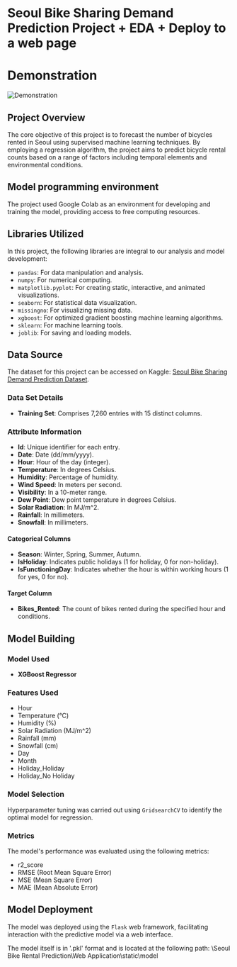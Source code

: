 # Seoul Bike Sharing Demand Prediction Project + EDA + Deploy to a web page

# Demonstration
![Demonstration](https://img.youtube.com/vi/K4Ryf1VRX0E/0.jpg)



## Project Overview
The core objective of this project is to forecast the number of bicycles rented in Seoul using supervised machine learning techniques. By employing a regression algorithm, the project aims to predict bicycle rental counts based on a range of factors including temporal elements and environmental conditions.


## Model programming environment
The project used Google Colab as an environment for developing and training the model, providing access to free computing resources.

## Libraries Utilized
In this project, the following libraries are integral to our analysis and model development:

- `pandas`: For data manipulation and analysis.
- `numpy`: For numerical computing.
- `matplotlib.pyplot`: For creating static, interactive, and animated visualizations.
- `seaborn`: For statistical data visualization.
- `missingno`: For visualizing missing data.
- `xgboost`: For optimized gradient boosting machine learning algorithms.
- `sklearn`: For machine learning tools.
- `joblib`: For saving and loading models.

## Data Source
The dataset for this project can be accessed on Kaggle: [Seoul Bike Sharing Demand Prediction Dataset](https://www.kaggle.com/datasets/saurabhshahane/seoul-bike-sharing-demand-prediction/data).

### Data Set Details
- **Training Set**: Comprises 7,260 entries with 15 distinct columns.

### Attribute Information
- **Id**: Unique identifier for each entry.
- **Date**: Date (dd/mm/yyyy).
- **Hour**: Hour of the day (integer).
- **Temperature**: In degrees Celsius.
- **Humidity**: Percentage of humidity.
- **Wind Speed**: In meters per second.
- **Visibility**: In a 10-meter range.
- **Dew Point**: Dew point temperature in degrees Celsius.
- **Solar Radiation**: In MJ/m^2.
- **Rainfall**: In millimeters.
- **Snowfall**: In millimeters.

#### Categorical Columns
- **Season**: Winter, Spring, Summer, Autumn.
- **IsHoliday**: Indicates public holidays (1 for holiday, 0 for non-holiday).
- **IsFunctioningDay**: Indicates whether the hour is within working hours (1 for yes, 0 for no).

#### Target Column
- **Bikes_Rented**: The count of bikes rented during the specified hour and conditions.

## Model Building

### Model Used
- **XGBoost Regressor**

### Features Used
- Hour
- Temperature (°C)
- Humidity (%)
- Solar Radiation (MJ/m^2)
- Rainfall (mm)
- Snowfall (cm)
- Day
- Month
- Holiday_Holiday
- Holiday_No Holiday

### Model Selection
Hyperparameter tuning was carried out using `GridsearchCV` to identify the optimal model for regression.

### Metrics
The model's performance was evaluated using the following metrics:
- r2_score
- RMSE (Root Mean Square Error)
- MSE (Mean Square Error)
- MAE (Mean Absolute Error)

## Model Deployment
The model was deployed using the `Flask` web framework, facilitating interaction with the predictive model via a web interface.

The model itself is in '.pkl' format and is located at the following path:
\Seoul Bike Rental Prediction\Web Application\static\model